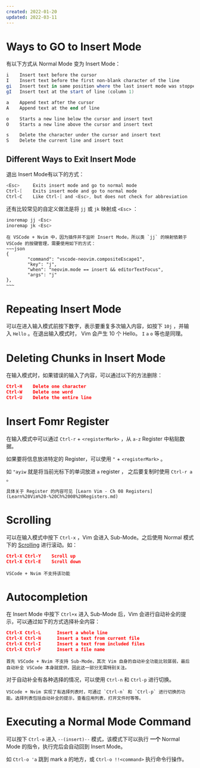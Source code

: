 ```yaml
---
created: 2022-01-20
updated: 2022-03-11
---
```

# Ways to GO to Insert Mode

有以下方式从 Normal Mode 变为 Insert Mode：

```powershell
i    Insert text before the cursor
I    Insert text before the first non-blank character of the line
gi   Insert text in same position where the last insert mode was stopped
gI   Insert text at the start of line (column 1)

a    Append text after the cursor
A    Append text at the end of line

o    Starts a new line below the cursor and insert text
O    Starts a new line above the cursor and insert text

s    Delete the character under the cursor and insert text
S    Delete the current line and insert text
```

## Different Ways to Exit Insert Mode

退出 Insert Mode有以下的方式：

```powershell
<Esc>     Exits insert mode and go to normal mode
Ctrl-[    Exits insert mode and go to normal mode
Ctrl-C    Like Ctrl-[ and <Esc>, but does not check for abbreviation
```

还有比较常见的自定义做法是将 `jj` 或 `jk` 映射成 `<Esc>` ：

```powershell
inoremap jj <Esc>
inoremap jk <Esc>
```

```ad-note
在 VSCode + Nvim 中，因为插件并不监听 Insert Mode，所以类 `jj` 的映射依赖于 VSCode 的按键管理，需要使用如下的方式：
~~~json
{
        "command": "vscode-neovim.compositeEscape1",
        "key": "j",
        "when": "neovim.mode == insert && editorTextFocus",
        "args": "j"
},
~~~
```

# Repeating Insert Mode

可以在进入输入模式前按下数字，表示要重复多次输入内容，如按下 `10j` ，并输入 `Hello` 。在退出输入模式时， Vim 会产生 10 个 Hello。 `I` `a` `o` 等也是同理。

# Deleting Chunks in Insert Mode

在输入模式时，如果错误的输入了内容，可以通过以下的方法删除：

```json
Ctrl-H    Delete one character
Ctrl-W    Delete one word
Ctrl-U    Delete the entire line
```

# Insert Fomr Register

在输入模式中可以通过 `Ctrl-r` + `<registerMark>` ，从 `a-z` Register 中粘贴数据。

如果要将信息放进特定的 Register，可以使用 `"` + `<registerMark>` 。

如 `"ayiw` 就是将当前光标下的单词放进 `a` register ， 之后要复制时使用 `Ctrl-r a` 。

```ad-note
具体关于 Register 的内容可见 [Learn Vim - Ch 08 Registers](Learn%20Vim%20-%20Ch%2008%20Registers.md)
```

# Scrolling

可以在输入模式中按下 `Ctrl-x` ，Vim 会进入 Sub-Mode。之后使用 Normal 模式下的 [Scrolling](Ch%2005%20Moving%20in%20a%20File.md#Scrolling) 进行滚动。如：

```json
Ctrl-X Ctrl-Y    Scroll up
Ctrl-X Ctrl-E    Scroll down
```

```ad-fail
VSCode + Nvim 不支持该功能
```

# Autocompletion

在 Insert Mode 中按下 `Ctrl+x` 进入 Sub-Mode 后，Vim 会进行自动补全的提示，可以通过如下的方式选择补全内容：

```json
Ctrl-X Ctrl-L	   Insert a whole line
Ctrl-X Ctrl-N	   Insert a text from current file
Ctrl-X Ctrl-I	   Insert a text from included files
Ctrl-X Ctrl-F	   Insert a file name
```

```ad-error
首先 VSCode + Nvim 不支持 Sub-Mode，其次 Vim 自身的自动补全功能比较孱弱，最后自动补全 VSCode 本身就提供，因此这一部分无需特别关注。
```

对于自动补全有各种选择的情况，可以使用 `Ctrl-n` 和 `Ctrl-p` 进行切换。

```ad-tip
VSCode + Nvim 实现了有选择列表时，可通过 `Ctrl-n` 和 `Ctrl-p` 进行切换的功能。选择列表包括自动补全的提示，查看应用列表，打开文件时等等。
```

# Executing a Normal Mode Command

可以按下 `Ctrl-o` 进入 `--(insert)--` 模式，该模式下可以执行 **一个** Normal Mode 的指令，执行完后会自动回到 Insert Mode。

如 `Ctrl-o 'a` 跳到 mark a 的地方，或 `Ctrl-o !!<command>` 执行命令行操作。